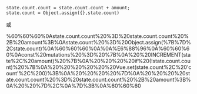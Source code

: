 ```Plain
state.count.count = state.count.count + amount;
state.count = Object.assign({},state.count)
```

或

%60%60%60%0Astate.count.count%20%3D%20state.count.count%20%2B%20amount%3B%0Astate.count%20%3D%20Object.assign(%7B%7D%2Cstate.count)%0A%60%60%60%0A%0A%E6%88%96%0A%60%60%60%0Aconst%20mutations%20%3D%20%7B%0A%20%20INCREMENT(state%2C%20amount)%20%7B%0A%20%20%20%20if%20(!state.count.count)%20%7B%0A%20%20%20%20%20%20Vue.set(state.count%2C%20'count'%2C%200)%3B%0A%20%20%20%20%7D%0A%20%20%20%20state.count.count%20%3D%20state.count.count%20%2B%20amount%3B%0A%20%20%7D%2C%0A%7D%3B%0A%60%60%60